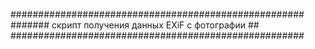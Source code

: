 #####################################################
####### скрипт получения данных EXiF  с фотографии ##
#####################################################
